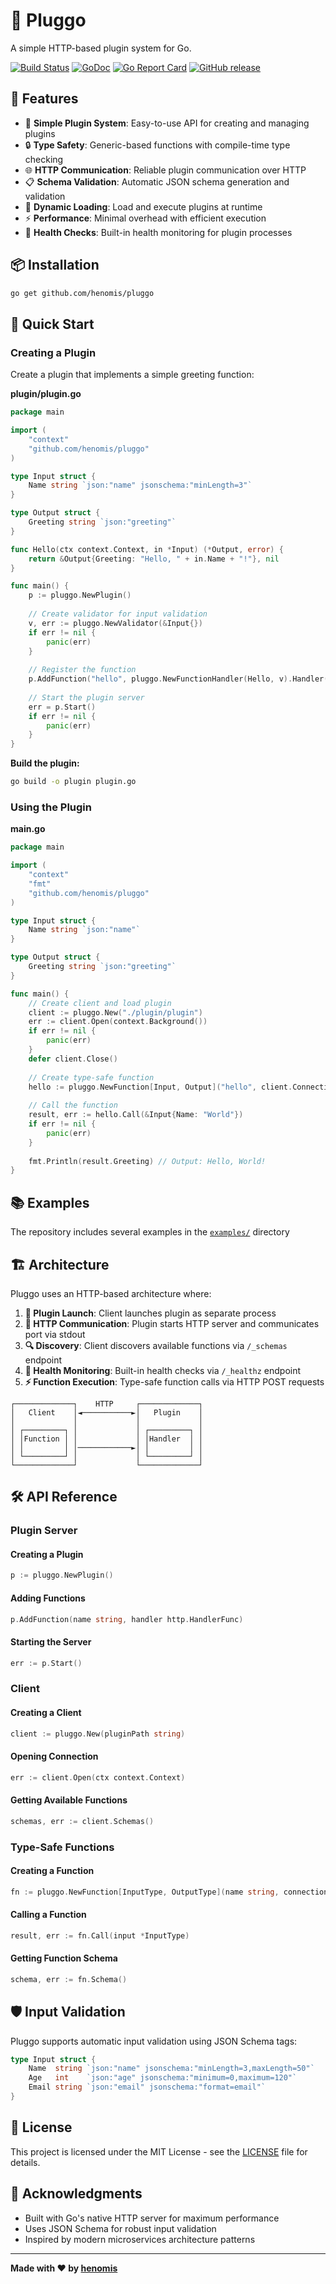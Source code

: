 # 🔌 Pluggo

A simple HTTP-based plugin system for Go.

[![Build Status](https://github.com/henomis/pluggo/actions/workflows/checks.yml/badge.svg)](https://github.com/henomis/pluggo/actions/workflows/checks.yml) [![GoDoc](https://godoc.org/github.com/henomis/pluggo?status.svg)](https://godoc.org/github.com/henomis/pluggo) [![Go Report Card](https://goreportcard.com/badge/github.com/henomis/pluggo)](https://goreportcard.com/report/github.com/henomis/pluggo) [![GitHub release](https://img.shields.io/github/release/henomis/pluggo.svg)](https://github.com/henomis/pluggo/releases)

## 🚀 Features

- 🚀 **Simple Plugin System**: Easy-to-use API for creating and managing plugins
- 🔒 **Type Safety**: Generic-based functions with compile-time type checking
- 🌐 **HTTP Communication**: Reliable plugin communication over HTTP
- 📋 **Schema Validation**: Automatic JSON schema generation and validation
- 🔄 **Dynamic Loading**: Load and execute plugins at runtime
- ⚡ **Performance**: Minimal overhead with efficient execution
- 🏥 **Health Checks**: Built-in health monitoring for plugin processes


## 📦 Installation

```bash
go get github.com/henomis/pluggo
```

## 🎯 Quick Start

### Creating a Plugin

Create a plugin that implements a simple greeting function:

**plugin/plugin.go**
```go
package main

import (
    "context"
    "github.com/henomis/pluggo"
)

type Input struct {
    Name string `json:"name" jsonschema:"minLength=3"`
}

type Output struct {
    Greeting string `json:"greeting"`
}

func Hello(ctx context.Context, in *Input) (*Output, error) {
    return &Output{Greeting: "Hello, " + in.Name + "!"}, nil
}

func main() {
    p := pluggo.NewPlugin()
    
    // Create validator for input validation
    v, err := pluggo.NewValidator(&Input{})
    if err != nil {
        panic(err)
    }
    
    // Register the function
    p.AddFunction("hello", pluggo.NewFunctionHandler(Hello, v).Handler())
    
    // Start the plugin server
    err = p.Start()
    if err != nil {
        panic(err)
    }
}
```

**Build the plugin:**
```bash
go build -o plugin plugin.go
```

### Using the Plugin

**main.go**
```go
package main

import (
    "context"
    "fmt"
    "github.com/henomis/pluggo"
)

type Input struct {
    Name string `json:"name"`
}

type Output struct {
    Greeting string `json:"greeting"`
}

func main() {
    // Create client and load plugin
    client := pluggo.New("./plugin/plugin")
    err := client.Open(context.Background())
    if err != nil {
        panic(err)
    }
    defer client.Close()
    
    // Create type-safe function
    hello := pluggo.NewFunction[Input, Output]("hello", client.Connection())
    
    // Call the function
    result, err := hello.Call(&Input{Name: "World"})
    if err != nil {
        panic(err)
    }
    
    fmt.Println(result.Greeting) // Output: Hello, World!
}
```


## 📚 Examples

The repository includes several examples in the [`examples/`](examples/) directory

## 🏗️ Architecture

Pluggo uses an HTTP-based architecture where:

1. **🚀 Plugin Launch**: Client launches plugin as separate process
2. **📡 HTTP Communication**: Plugin starts HTTP server and communicates port via stdout
3. **🔍 Discovery**: Client discovers available functions via `/_schemas` endpoint
4. **🏥 Health Monitoring**: Built-in health checks via `/_healthz` endpoint
5. **⚡ Function Execution**: Type-safe function calls via HTTP POST requests

```
┌─────────────┐    HTTP     ┌─────────────┐
│   Client    │◄───────────►│   Plugin    │
│             │             │             │
│ ┌─────────┐ │             │ ┌─────────┐ │
│ │Function │ │             │ │Handler  │ │
│ │         │ │────────────►│ │         │ │
│ └─────────┘ │             │ └─────────┘ │
└─────────────┘             └─────────────┘
```

## 🛠️ API Reference

### Plugin Server

#### Creating a Plugin
```go
p := pluggo.NewPlugin()
```

#### Adding Functions
```go
p.AddFunction(name string, handler http.HandlerFunc)
```

#### Starting the Server
```go
err := p.Start()
```

### Client

#### Creating a Client
```go
client := pluggo.New(pluginPath string)
```

#### Opening Connection
```go
err := client.Open(ctx context.Context)
```

#### Getting Available Functions
```go
schemas, err := client.Schemas()
```

### Type-Safe Functions

#### Creating a Function
```go
fn := pluggo.NewFunction[InputType, OutputType](name string, connection *pluggo.Connection)
```

#### Calling a Function
```go
result, err := fn.Call(input *InputType)
```

#### Getting Function Schema
```go
schema, err := fn.Schema()
```

## 🛡️ Input Validation

Pluggo supports automatic input validation using JSON Schema tags:

```go
type Input struct {
    Name  string `json:"name" jsonschema:"minLength=3,maxLength=50"`
    Age   int    `json:"age" jsonschema:"minimum=0,maximum=120"`
    Email string `json:"email" jsonschema:"format=email"`
}
```


## 📄 License

This project is licensed under the MIT License - see the [LICENSE](LICENSE) file for details.

## 🙏 Acknowledgments

- Built with Go's native HTTP server for maximum performance
- Uses JSON Schema for robust input validation
- Inspired by modern microservices architecture patterns

---

**Made with ❤️ by [henomis](https://github.com/henomis)**